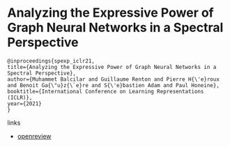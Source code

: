 # Analyzing the Expressive Power of Graph Neural Networks in a Spectral Perspective

```
@inproceedings{spexp_iclr21,
title={Analyzing the Expressive Power of Graph Neural Networks in a Spectral Perspective},
author={Muhammet Balcilar and Guillaume Renton and Pierre H{\'e}roux and Benoit Ga{\"u}z{\`e}re and S{\'e}bastien Adam and Paul Honeine},
booktitle={International Conference on Learning Representations (ICLR)},
year={2021}
}
```

links
- [openreview](https://openreview.net/forum?id=-qh0M9XWxnv)
